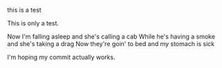 this is a test

This is only a test.

Now I'm falling asleep and she's calling a cab
While he's having a smoke and she's taking a drag
Now they're goin' to bed and my stomach is sick

I'm hoping my commit actually works.